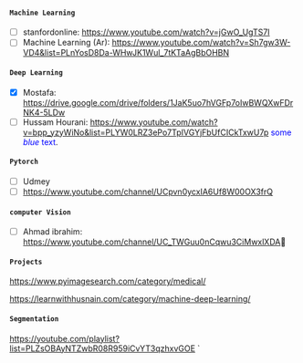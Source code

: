 #### `Machine Learning` 
- [ ] stanfordonline: https://www.youtube.com/watch?v=jGwO_UgTS7I 
- [ ] Machine Learning (Ar): https://www.youtube.com/watch?v=Sh7gw3W-VD4&list=PLnYosD8Da-WHwJK1Wul_7tKTaAgBbOHBN

#### `Deep Learning`
- [x]  Mostafa: https://drive.google.com/drive/folders/1JaK5uo7hVGFp7oIwBWQXwFDrNK4-5LDw
- [ ]  Hussam Hourani: https://www.youtube.com/watch?v=bpp_yzyWiNo&list=PLYW0LRZ3ePo7TpIVGYjFbUfCICkTxwU7p
<span style="color:blue">some *blue* text</span>.

#### `Pytorch`
- [ ] Udmey
- [ ] https://www.youtube.com/channel/UCpvn0ycxIA6Uf8W00OX3frQ

#### `computer Vision`
 - [ ] Ahmad ibrahim: https://www.youtube.com/channel/UC_TWGuu0nCqwu3CiMwxlXDA ِ 

#### `Projects`
https://www.pyimagesearch.com/category/medical/

https://learnwithhusnain.com/category/machine-deep-learning/

#### `Segmentation`
https://youtube.com/playlist?list=PLZsOBAyNTZwbR08R959iCvYT3qzhxvGOE
`

